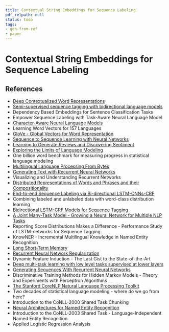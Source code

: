 ```yaml
---
title: Contextual String Embeddings for Sequence Labeling
pdf_relpath: null
status: todo
tags:
- gen-from-ref
- paper
---
```


# Contextual String Embeddings for Sequence Labeling

## References

- [Deep Contextualized Word Representations](./deep-contextualized-word-representations.md)
- [Semi-supervised sequence tagging with bidirectional language models](./semi-supervised-sequence-tagging-with-bidirectional-language-models.md)
- Dependency Based Embeddings for Sentence Classification Tasks
- Empower Sequence Labeling with Task-Aware Neural Language Model
- [Character-Aware Neural Language Models](./character-aware-neural-language-models.md)
- Learning Word Vectors for 157 Languages
- [GloVe - Global Vectors for Word Representation](./glove-global-vectors-for-word-representation.md)
- [Sequence to Sequence Learning with Neural Networks](./sequence-to-sequence-learning-with-neural-networks.md)
- [Learning to Generate Reviews and Discovering Sentiment](./learning-to-generate-reviews-and-discovering-sentiment.md)
- [Exploring the Limits of Language Modeling](./exploring-the-limits-of-language-modeling.md)
- One billion word benchmark for measuring progress in statistical language modeling
- [Multilingual Language Processing From Bytes](./multilingual-language-processing-from-bytes.md)
- [Generating Text with Recurrent Neural Networks](./generating-text-with-recurrent-neural-networks.md)
- Visualizing and Understanding Recurrent Networks
- [Distributed Representations of Words and Phrases and their Compositionality](./distributed-representations-of-words-and-phrases-and-their-compositionality.md)
- [End-to-end Sequence Labeling via Bi-directional LSTM-CNNs-CRF](./end-to-end-sequence-labeling-via-bi-directional-lstm-cnns-crf.md)
- Combining labeled and unlabeled data with word-class distribution learning
- [Bidirectional LSTM-CRF Models for Sequence Tagging](./bidirectional-lstm-crf-models-for-sequence-tagging.md)
- [A Joint Many-Task Model - Growing a Neural Network for Multiple NLP Tasks](./a-joint-many-task-model-growing-a-neural-network-for-multiple-nlp-tasks.md)
- Reporting Score Distributions Makes a Difference - Performance Study of LSTM-networks for Sequence Tagging
- KnowNER - Incremental Multilingual Knowledge in Named Entity Recognition
- [Long Short-Term Memory](./long-short-term-memory.md)
- [Recurrent Neural Network Regularization](./recurrent-neural-network-regularization.md)
- Dynamic Feature Induction - The Last Gist to the State-of-the-Art
- [Deep multi-task learning with low level tasks supervised at lower layers](./deep-multi-task-learning-with-low-level-tasks-supervised-at-lower-layers.md)
- [Generating Sequences With Recurrent Neural Networks](./generating-sequences-with-recurrent-neural-networks.md)
- Discriminative Training Methods for Hidden Markov Models - Theory and Experiments with Perceptron Algorithms
- [The Stanford CoreNLP Natural Language Processing Toolkit](./the-stanford-corenlp-natural-language-processing-toolkit.md)
- Two decades of statistical language modeling - where do we go from here?
- Introduction to the CoNLL-2000 Shared Task Chunking
- [Neural Architectures for Named Entity Recognition](./neural-architectures-for-named-entity-recognition.md)
- Introduction to the CoNLL-2003 Shared Task - Language-Independent Named Entity Recognition
- Applied Logistic Regression Analysis
